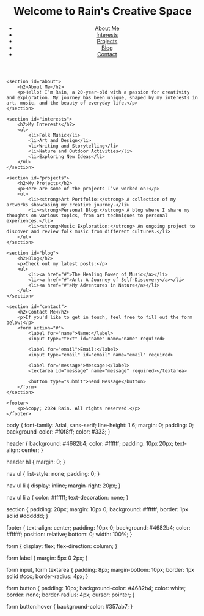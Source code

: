 <!DOCTYPE html>
<html lang="en">
<head>
    <meta charset="UTF-8">
    <meta name="viewport" content="width=device-width, initial-scale=1.0">
    <title>Rain's Creative Space</title>
    <link rel="stylesheet" href="styles.css">
</head>
<body>
    <header>
        <h1>Welcome to Rain's Creative Space</h1>
        <nav>
            <ul>
                <li><a href="#about">About Me</a></li>
                <li><a href="#interests">Interests</a></li>
                <li><a href="#projects">Projects</a></li>
                <li><a href="#blog">Blog</a></li>
                <li><a href="#contact">Contact</a></li>
            </ul>
        </nav>
    </header>

    <section id="about">
        <h2>About Me</h2>
        <p>Hello! I’m Rain, a 20-year-old with a passion for creativity and exploration. My journey has been unique, shaped by my interests in art, music, and the beauty of everyday life.</p>
    </section>

    <section id="interests">
        <h2>My Interests</h2>
        <ul>
            <li>Folk Music</li>
            <li>Art and Design</li>
            <li>Writing and Storytelling</li>
            <li>Nature and Outdoor Activities</li>
            <li>Exploring New Ideas</li>
        </ul>
    </section>

    <section id="projects">
        <h2>My Projects</h2>
        <p>Here are some of the projects I’ve worked on:</p>
        <ul>
            <li><strong>Art Portfolio:</strong> A collection of my artworks showcasing my creative journey.</li>
            <li><strong>Personal Blog:</strong> A blog where I share my thoughts on various topics, from art techniques to personal experiences.</li>
            <li><strong>Music Exploration:</strong> An ongoing project to discover and review folk music from different cultures.</li>
        </ul>
    </section>

    <section id="blog">
        <h2>Blog</h2>
        <p>Check out my latest posts:</p>
        <ul>
            <li><a href="#">The Healing Power of Music</a></li>
            <li><a href="#">Art: A Journey of Self-Discovery</a></li>
            <li><a href="#">My Adventures in Nature</a></li>
        </ul>
    </section>

    <section id="contact">
        <h2>Contact Me</h2>
        <p>If you'd like to get in touch, feel free to fill out the form below:</p>
        <form action="#">
            <label for="name">Name:</label>
            <input type="text" id="name" name="name" required>
            
            <label for="email">Email:</label>
            <input type="email" id="email" name="email" required>
            
            <label for="message">Message:</label>
            <textarea id="message" name="message" required></textarea>
            
            <button type="submit">Send Message</button>
        </form>
    </section>

    <footer>
        <p>&copy; 2024 Rain. All rights reserved.</p>
    </footer>
</body>
</html>body {
    font-family: Arial, sans-serif;
    line-height: 1.6;
    margin: 0;
    padding: 0;
    background-color: #f0f8ff;
    color: #333;
}

header {
    background: #4682b4;
    color: #ffffff;
    padding: 10px 20px;
    text-align: center;
}

header h1 {
    margin: 0;
}

nav ul {
    list-style: none;
    padding: 0;
}

nav ul li {
    display: inline;
    margin-right: 20px;
}

nav ul li a {
    color: #ffffff;
    text-decoration: none;
}

section {
    padding: 20px;
    margin: 10px 0;
    background: #ffffff;
    border: 1px solid #dddddd;
}

footer {
    text-align: center;
    padding: 10px 0;
    background: #4682b4;
    color: #ffffff;
    position: relative;
    bottom: 0;
    width: 100%;
}

form {
    display: flex;
    flex-direction: column;
}

form label {
    margin: 5px 0 2px;
}

form input, form textarea {
    padding: 8px;
    margin-bottom: 10px;
    border: 1px solid #ccc;
    border-radius: 4px;
}

form button {
    padding: 10px;
    background-color: #4682b4;
    color: white;
    border: none;
    border-radius: 4px;
    cursor: pointer;
}

form button:hover {
    background-color: #357ab7;
}
